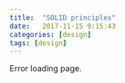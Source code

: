 ```yaml
---
title:  "SOLID principles"
date:   2017-11-15 9:15:43
categories: [design]
tags: [design]	
---
```

Error loading page.
